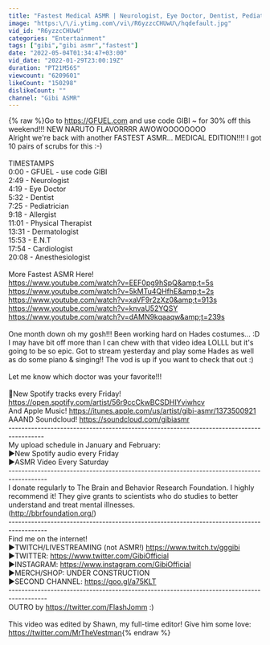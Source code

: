 ```yaml
---
title: "Fastest Medical ASMR | Neurologist, Eye Doctor, Dentist, Pediatrician, Allergist, PT, Derm, & More!"
image: "https:\/\/i.ytimg.com\/vi\/R6yzzcCHUwU\/hqdefault.jpg"
vid_id: "R6yzzcCHUwU"
categories: "Entertainment"
tags: ["gibi","gibi asmr","fastest"]
date: "2022-05-04T01:34:47+03:00"
vid_date: "2022-01-29T23:00:19Z"
duration: "PT21M56S"
viewcount: "6209601"
likeCount: "150298"
dislikeCount: ""
channel: "Gibi ASMR"
---
```

{% raw %}Go to <a rel="nofollow" target="blank" href="https://GFUEL.com">https://GFUEL.com</a> and use code GIBI ~ for 30% off this weekend!!! NEW NARUTO FLAVORRRR AWOWOOOOOOOO<br />Alright we're back with another FASTEST ASMR... MEDICAL EDITION!!!! I got 10 pairs of scrubs for this :-) <br /><br />TIMESTAMPS<br />0:00 - GFUEL - use code GIBI<br />2:49 - Neurologist<br />4:19 - Eye Doctor<br />5:32 - Dentist<br />7:25 - Pediatrician <br />9:18 - Allergist<br />11:01 - Physical Therapist<br />13:31 - Dermatologist<br />15:53 - E.N.T <br />17:54 - Cardiologist<br />20:08 - Anesthesiologist <br /><br />More Fastest ASMR Here!<br /><a rel="nofollow" target="blank" href="https://www.youtube.com/watch?v=EEF0pg9hSpQ&amp;t=5s">https://www.youtube.com/watch?v=EEF0pg9hSpQ&amp;t=5s</a><br /><a rel="nofollow" target="blank" href="https://www.youtube.com/watch?v=5kMTu4QHfhE&amp;t=2s">https://www.youtube.com/watch?v=5kMTu4QHfhE&amp;t=2s</a><br /><a rel="nofollow" target="blank" href="https://www.youtube.com/watch?v=xaVF9r2zXz0&amp;t=913s">https://www.youtube.com/watch?v=xaVF9r2zXz0&amp;t=913s</a><br /><a rel="nofollow" target="blank" href="https://www.youtube.com/watch?v=knvaU52YQSY">https://www.youtube.com/watch?v=knvaU52YQSY</a><br /><a rel="nofollow" target="blank" href="https://www.youtube.com/watch?v=dAMN9kqaaqw&amp;t=239s">https://www.youtube.com/watch?v=dAMN9kqaaqw&amp;t=239s</a><br /><br />One month down oh my gosh!!! Been working hard on Hades costumes... :D I may have bit off more than I can chew with that video idea LOLLL but it's going to be so epic. Got to stream yesterday and play some Hades as well as do some piano &amp; singing!! The vod is up if you want to check that out :) <br /><br />Let me know which doctor was your favorite!!!<br /><br />🎵New Spotify tracks every Friday! <a rel="nofollow" target="blank" href="https://open.spotify.com/artist/56r9ccCkwBCSDHIYviwhcv">https://open.spotify.com/artist/56r9ccCkwBCSDHIYviwhcv</a><br />And Apple Music! <a rel="nofollow" target="blank" href="https://itunes.apple.com/us/artist/gibi-asmr/1373500921">https://itunes.apple.com/us/artist/gibi-asmr/1373500921</a><br />AAAND Soundcloud! <a rel="nofollow" target="blank" href="https://soundcloud.com/gibiasmr">https://soundcloud.com/gibiasmr</a><br />-----------------------------------------------------------------------------------------<br />My upload schedule in January and February:<br />►New Spotify audio every Friday<br />►ASMR Video Every Saturday<br />------------------------------------------------------------------------------------------<br />I donate regularly to The Brain and Behavior Research Foundation. I highly recommend it! They give grants to scientists who do studies to better understand and treat mental illnesses.<br />(<a rel="nofollow" target="blank" href="http://bbrfoundation.org/)">http://bbrfoundation.org/)</a><br />------------------------------------------------------------------------------------------<br />Find me on the internet!<br />►TWITCH/LIVESTREAMING (not ASMR!) <a rel="nofollow" target="blank" href="https://www.twitch.tv/gggibi">https://www.twitch.tv/gggibi</a><br />►TWITTER: <a rel="nofollow" target="blank" href="https://www.twitter.com/GibiOfficial">https://www.twitter.com/GibiOfficial</a><br />►INSTAGRAM: <a rel="nofollow" target="blank" href="https://www.instagram.com/GibiOfficial">https://www.instagram.com/GibiOfficial</a><br />►MERCH/SHOP: UNDER CONSTRUCTION<br />►SECOND CHANNEL: <a rel="nofollow" target="blank" href="https://goo.gl/a75KLT">https://goo.gl/a75KLT</a><br />------------------------------------------------------------------------------------------<br />OUTRO by <a rel="nofollow" target="blank" href="https://twitter.com/FlashJomm">https://twitter.com/FlashJomm</a> :)<br /><br />This video was edited by Shawn, my full-time editor! Give him some love: <a rel="nofollow" target="blank" href="https://twitter.com/MrTheVestman">https://twitter.com/MrTheVestman</a>{% endraw %}
